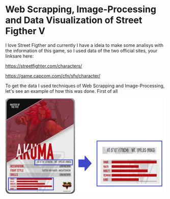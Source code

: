 # Web Scrapping, Image-Processing and Data Visualization of Street Figther V 

I love Street Figther and currently I have a ideia to make some analisys with the information of this game, so I used data of the two official sites, your linksare here:

https://streetfighter.com/characters/

https://game.capcom.com/cfn/sfv/character/

To get the data I used techniques of Web Scrapping and Image-Processing, let's see an example of how this was done.
First of all

<img align="center" width="600" height="300" src="https://github.com/WOLFurriell/StreetFigtherV/blob/master/04.auxiliar/akuma_exemplo.jpg">


